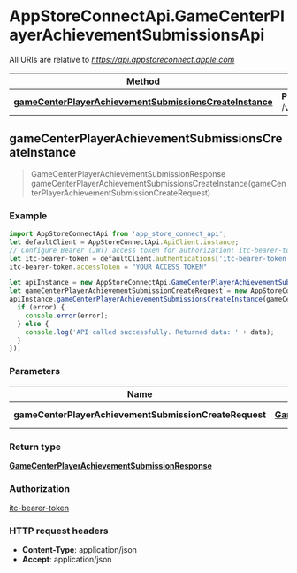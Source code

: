 # AppStoreConnectApi.GameCenterPlayerAchievementSubmissionsApi

All URIs are relative to *https://api.appstoreconnect.apple.com*

Method | HTTP request | Description
------------- | ------------- | -------------
[**gameCenterPlayerAchievementSubmissionsCreateInstance**](GameCenterPlayerAchievementSubmissionsApi.md#gameCenterPlayerAchievementSubmissionsCreateInstance) | **POST** /v1/gameCenterPlayerAchievementSubmissions | 



## gameCenterPlayerAchievementSubmissionsCreateInstance

> GameCenterPlayerAchievementSubmissionResponse gameCenterPlayerAchievementSubmissionsCreateInstance(gameCenterPlayerAchievementSubmissionCreateRequest)



### Example

```javascript
import AppStoreConnectApi from 'app_store_connect_api';
let defaultClient = AppStoreConnectApi.ApiClient.instance;
// Configure Bearer (JWT) access token for authorization: itc-bearer-token
let itc-bearer-token = defaultClient.authentications['itc-bearer-token'];
itc-bearer-token.accessToken = "YOUR ACCESS TOKEN"

let apiInstance = new AppStoreConnectApi.GameCenterPlayerAchievementSubmissionsApi();
let gameCenterPlayerAchievementSubmissionCreateRequest = new AppStoreConnectApi.GameCenterPlayerAchievementSubmissionCreateRequest(); // GameCenterPlayerAchievementSubmissionCreateRequest | GameCenterPlayerAchievementSubmission representation
apiInstance.gameCenterPlayerAchievementSubmissionsCreateInstance(gameCenterPlayerAchievementSubmissionCreateRequest, (error, data, response) => {
  if (error) {
    console.error(error);
  } else {
    console.log('API called successfully. Returned data: ' + data);
  }
});
```

### Parameters


Name | Type | Description  | Notes
------------- | ------------- | ------------- | -------------
 **gameCenterPlayerAchievementSubmissionCreateRequest** | [**GameCenterPlayerAchievementSubmissionCreateRequest**](GameCenterPlayerAchievementSubmissionCreateRequest.md)| GameCenterPlayerAchievementSubmission representation | 

### Return type

[**GameCenterPlayerAchievementSubmissionResponse**](GameCenterPlayerAchievementSubmissionResponse.md)

### Authorization

[itc-bearer-token](../README.md#itc-bearer-token)

### HTTP request headers

- **Content-Type**: application/json
- **Accept**: application/json

